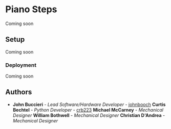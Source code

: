 # Piano Steps

Coming soon

## Setup

Coming soon

### Deployment

Coming soon

## Authors

* **John Buccieri** - *Lead Software/Hardware Developer* - [johnbooch](https://github.com/johnbooch)
  **Curtis Bechtel** - *Python Developer* - [crb223](https://github.com/crb233)
  **Michael McCarney** - *Mechanical Designer*
  **William Bothwell** - *Mechanical Designer*
  **Christian D'Andrea** - *Mechanical Designer*
   

